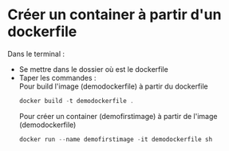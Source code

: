 # Créer un container à partir d'un dockerfile

Dans le terminal :

- Se mettre dans le dossier où est le dockerfile
- Taper les commandes :  
   Pour build l'image (demodockerfile) à partir du dockerfile
  ```powershell
  docker build -t demodockerfile .
  ```
  Pour créer un container (demofirstimage) à partir de l'image (demodockerfile)
  ```powershell
  docker run --name demofirstimage -it demodockerfile sh
  ```
